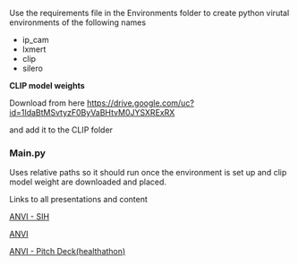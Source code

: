 Use the requirements file in the Environments folder to create python virutal environments of the following names
- ip_cam
- lxmert
- clip
- silero

**CLIP model weights**

Download from here
https://drive.google.com/uc?id=1IdaBtMSvtyzF0ByVaBHtvM0JYSXRExRX

and add it to the CLIP folder

### Main.py
 
Uses relative paths so it should run once the environment is set up and clip model weight are downloaded and placed. 



Links to all presentations and content

[ANVI - SIH](https://docs.google.com/presentation/d/1--Ay6hwWMV9LQ-EQx2JWJ-ihnPKrNuZWqVQC_YxJrZg/edit?usp=sharing)

[ANVI](https://docs.google.com/presentation/d/1HGgvTUn4sQGzglMLN2cXB-jaTX7ZV9N5RlvoeMPPJ7A/edit?usp=sharing)

[ANVI - Pitch Deck(healthathon)](https://docs.google.com/presentation/d/14cbR7mBZmQzBsD_mv4r5RZ8TebKw92XbeywzUVOAGAQ/edit?usp=sharing)
